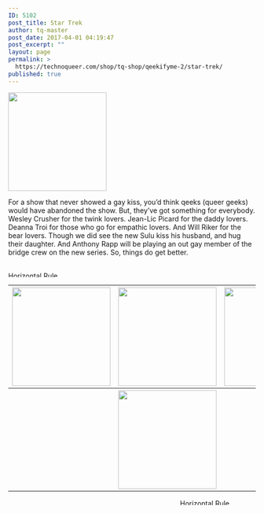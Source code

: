 ```yaml
---
ID: 5102
post_title: Star Trek
author: tq-master
post_date: 2017-04-01 04:19:47
post_excerpt: ""
layout: page
permalink: >
  https://technoqueer.com/shop/tq-shop/qeekifyme-2/star-trek/
published: true
---
```

<img src="https://technoqueer.com/shop/wp-content/uploads/2017/04/btn-star-trek.png" alt="" width="200" height="200" class="alignleft size-full wp-image-12130" />
<p style="text-align: left;">For a show that never showed a gay kiss, you’d think qeeks (queer geeks) would have abandoned the show. But, they’ve got something for everybody. Wesley Crusher for the twink lovers. Jean-Lic Picard for the daddy lovers. Deanna Troi for those who go for empathic lovers. And Will Riker for the bear lovers. Though we did see the new Sulu kiss his husband, and hug their daughter. And Anthony Rapp will be playing an out gay member of the bridge crew on the new series. So, things do get better.</p>
<br clear="all">


<img class="aligncenter size-full wp-image-99" src="https://technoqueer.com/shop/wp-content/uploads/2017/03/Rainbow-HR.jpg" alt="Horizontal Rule" width="800" height="11" />

<table width="800" align="center">
<tbody>
<tr>
<th><a href="https://technoqueer.com/shop/shop/qeekifyme-2/star-trek/gayfleet/"><img src="https://technoqueer.com/shop/wp-content/uploads/2017/04/btn-gaytrek.png" alt="" width="200" height="200" class="aligncenter size-full wp-image-7720" /></a></th>
<th><a href="https://technoqueer.com/shop/shop/qeekifyme-2/star-trek/red-shirt-dead/"><img src="https://technoqueer.com/shop/wp-content/uploads/2017/04/btn-red-shirt.png" alt="" width="200" height="200" class="aligncenter size-full wp-image-7728" /></a></th>
<th><a href="https://technoqueer.com/shop/shop/qeekifyme-2/star-trek/kobayashi-booby-prize/"><img src="https://technoqueer.com/shop/wp-content/uploads/2017/04/btn-kobayashi.png" alt="" width="200" height="200" class="aligncenter size-full wp-image-7718" /></a></th>
</tr>
<tr><th width="33%"></th><th width="34%"><a href="https://technoqueer.com/shop/shop/qeekifyme-2/doctor-who/cybertrek/"><img src="https://technoqueer.com/shop/wp-content/uploads/2017/04/btn-cybertrek.png" alt="" width="200" height="200" class="aligncenter size-full wp-image-7721" /></a></th><th width="33%"></th>
</tr>


</tbody>
</table>
<p align="center"><img class="aligncenter size-full wp-image-99" src="https://technoqueer.com/shop/wp-content/uploads/2017/03/Rainbow-HR.jpg" alt="Horizontal Rule" width="800" height="12" /></p>